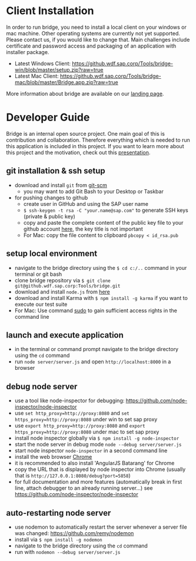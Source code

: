 ﻿Client Installation
===============
In order to run bridge, you need to install a local client on your windows or mac machine. Other operating systems are currently not yet supported. Please contact us, if you would like to change that. Main challenges include certificate and password access and packaging of an application with installer package.
* Latest Windows Client: https://github.wdf.sap.corp/Tools/bridge-win/blob/master/setup.zip?raw=true
* Latest Mac Client: https://github.wdf.sap.corp/Tools/bridge-mac/blob/master/Bridge.app.zip?raw=true

More information about bridge are available on our [landing page](https://go.sap.corp/bridge).

Developer Guide
===============
Bridge is an internal open source project. One main goal of this is contribution and collaboration. Therefore everything which is needed to run this application is included in this project. If you want to learn more about this project and the motivation, check out this [presentation](https://github.wdf.sap.corp/pages/Tools/bridge/presentation/).

## git installation & ssh setup
* download and install `git` from [git-scm](http://git-scm.com/downloads)
  * you may want to add Git Bash to your Desktop or Taskbar
* for pushing changes to github
  * create user in GitHub and using the SAP user name
  * `$ ssh-keygen -t rsa -C "your.name@sap.com"` to generate SSH keys (private & public key)
  * copy and paste the complete content of the public key file to your github account [here](https://github.wdf.sap.corp/settings/ssh), the key title is not important
  * For Mac: copy the file content to clipboard `pbcopy < id_rsa.pub`

## setup local environment
* navigate to the bridge directory using the `$ cd c:/..` command in your terminal or git bash
* clone bridge repository via `$ git clone git@github.wdf.sap.corp:Tools/bridge.git`
* download and install `node.js` from [here](http://nodejs.org/)
* download and install Karma with `$ npm install -g karma` if you want to execute our test suite
* For Mac: Use command [sudo](http://xkcd.com/149/) to gain sufficient access rights in the command line

## launch and execute application
* in the terminal or command prompt navigate to the bridge directory using the `cd` command
* run `node server/server.js` and open `http://localhost:8000` in a browser

## debug node server
* use a tool like node-inspector for debugging: https://github.com/node-inspector/node-inspector
* use `set http_proxy=http://proxy:8080` and `set https_proxy=http://proxy:8080` under win to set sap proxy
* use `export http_proxy=http://proxy:8080` and `export https_proxy=http://proxy:8080` under mac to set sap proxy 
* install node inspector globally via `$ npm install -g node-inspector`
* start the node server in debug mode `node --debug server/server.js`
* start node inspector `node-inspector` in a second command line
* install the web browser [Chrome](https://www.google.com/intl/de/chrome/)
* it is recommended to also install 'AngularJS Batarang' for Chrome
* copy the URL that is displayed by node inspector into Chrome (usually that is `http://127.0.0.1:8080/debug?port=5858`)
* for full documentation and more features (automatically break in first line, attach debugger to an already running server...) see https://github.com/node-inspector/node-inspector

## auto-restarting node server
* use nodemon to automatically restart the server whenever a server file was changed: https://github.com/remy/nodemon
* install via `$ npm install -g nodemon`
* navigate to the bridge directory using the `cd` command
* run with `nodemon --debug server/server.js`
